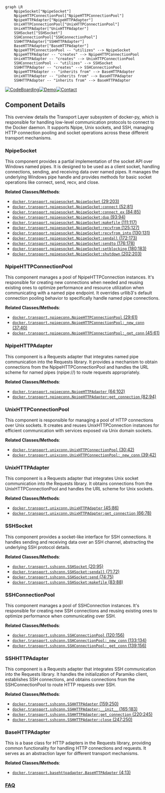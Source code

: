 ```mermaid
graph LR
    NpipeSocket["NpipeSocket"]
    NpipeHTTPConnectionPool["NpipeHTTPConnectionPool"]
    NpipeHTTPAdapter["NpipeHTTPAdapter"]
    UnixHTTPConnectionPool["UnixHTTPConnectionPool"]
    UnixHTTPAdapter["UnixHTTPAdapter"]
    SSHSocket["SSHSocket"]
    SSHConnectionPool["SSHConnectionPool"]
    SSHHTTPAdapter["SSHHTTPAdapter"]
    BaseHTTPAdapter["BaseHTTPAdapter"]
    NpipeHTTPConnectionPool -- "utilizes" --> NpipeSocket
    NpipeHTTPAdapter -- "creates" --> NpipeHTTPConnectionPool
    UnixHTTPAdapter -- "creates" --> UnixHTTPConnectionPool
    SSHConnectionPool -- "utilizes" --> SSHSocket
    SSHHTTPAdapter -- "creates" --> SSHConnectionPool
    NpipeHTTPAdapter -- "inherits from" --> BaseHTTPAdapter
    UnixHTTPAdapter -- "inherits from" --> BaseHTTPAdapter
    SSHHTTPAdapter -- "inherits from" --> BaseHTTPAdapter
```
[![CodeBoarding](https://img.shields.io/badge/Generated%20by-CodeBoarding-9cf?style=flat-square)](https://github.com/CodeBoarding/GeneratedOnBoardings)[![Demo](https://img.shields.io/badge/Try%20our-Demo-blue?style=flat-square)](https://www.codeboarding.org/demo)[![Contact](https://img.shields.io/badge/Contact%20us%20-%20contact@codeboarding.org-lightgrey?style=flat-square)](mailto:contact@codeboarding.org)

## Component Details

This overview details the Transport Layer subsystem of docker-py, which is responsible for handling low-level communication protocols to connect to the Docker daemon. It supports Npipe, Unix sockets, and SSH, managing HTTP connection pooling and socket operations across these different transport mechanisms.

### NpipeSocket
This component provides a partial implementation of the socket API over Windows named pipes. It is designed to be used as a client socket, handling connections, sending, and receiving data over named pipes. It manages the underlying Windows pipe handle and provides methods for basic socket operations like connect, send, recv, and close.


**Related Classes/Methods**:

- <a href="https://github.com/docker/docker-py/blob/master/docker/transport/npipesocket.py#L29-L203" target="_blank" rel="noopener noreferrer">`docker.transport.npipesocket.NpipeSocket` (29:203)</a>
- <a href="https://github.com/docker/docker-py/blob/master/docker/transport/npipesocket.py#L52-L81" target="_blank" rel="noopener noreferrer">`docker.transport.npipesocket.NpipeSocket:connect` (52:81)</a>
- <a href="https://github.com/docker/docker-py/blob/master/docker/transport/npipesocket.py#L84-L85" target="_blank" rel="noopener noreferrer">`docker.transport.npipesocket.NpipeSocket:connect_ex` (84:85)</a>
- <a href="https://github.com/docker/docker-py/blob/master/docker/transport/npipesocket.py#L93-L94" target="_blank" rel="noopener noreferrer">`docker.transport.npipesocket.NpipeSocket:dup` (93:94)</a>
- <a href="https://github.com/docker/docker-py/blob/master/docker/transport/npipesocket.py#L111-L117" target="_blank" rel="noopener noreferrer">`docker.transport.npipesocket.NpipeSocket:makefile` (111:117)</a>
- <a href="https://github.com/docker/docker-py/blob/master/docker/transport/npipesocket.py#L125-L127" target="_blank" rel="noopener noreferrer">`docker.transport.npipesocket.NpipeSocket:recvfrom` (125:127)</a>
- <a href="https://github.com/docker/docker-py/blob/master/docker/transport/npipesocket.py#L130-L131" target="_blank" rel="noopener noreferrer">`docker.transport.npipesocket.NpipeSocket:recvfrom_into` (130:131)</a>
- <a href="https://github.com/docker/docker-py/blob/master/docker/transport/npipesocket.py#L172-L173" target="_blank" rel="noopener noreferrer">`docker.transport.npipesocket.NpipeSocket:sendall` (172:173)</a>
- <a href="https://github.com/docker/docker-py/blob/master/docker/transport/npipesocket.py#L176-L178" target="_blank" rel="noopener noreferrer">`docker.transport.npipesocket.NpipeSocket:sendto` (176:178)</a>
- <a href="https://github.com/docker/docker-py/blob/master/docker/transport/npipesocket.py#L180-L183" target="_blank" rel="noopener noreferrer">`docker.transport.npipesocket.NpipeSocket:setblocking` (180:183)</a>
- <a href="https://github.com/docker/docker-py/blob/master/docker/transport/npipesocket.py#L202-L203" target="_blank" rel="noopener noreferrer">`docker.transport.npipesocket.NpipeSocket:shutdown` (202:203)</a>


### NpipeHTTPConnectionPool
This component manages a pool of NpipeHTTPConnection instances. It's responsible for creating new connections when needed and reusing existing ones to optimize performance and resource utilization when communicating with a named pipe endpoint. It overrides urllib3's default connection pooling behavior to specifically handle named pipe connections.


**Related Classes/Methods**:

- <a href="https://github.com/docker/docker-py/blob/master/docker/transport/npipeconn.py#L29-L61" target="_blank" rel="noopener noreferrer">`docker.transport.npipeconn.NpipeHTTPConnectionPool` (29:61)</a>
- <a href="https://github.com/docker/docker-py/blob/master/docker/transport/npipeconn.py#L37-L40" target="_blank" rel="noopener noreferrer">`docker.transport.npipeconn.NpipeHTTPConnectionPool:_new_conn` (37:40)</a>
- <a href="https://github.com/docker/docker-py/blob/master/docker/transport/npipeconn.py#L45-L61" target="_blank" rel="noopener noreferrer">`docker.transport.npipeconn.NpipeHTTPConnectionPool:_get_conn` (45:61)</a>


### NpipeHTTPAdapter
This component is a Requests adapter that integrates named pipe communication into the Requests library. It provides a mechanism to obtain connections from the NpipeHTTPConnectionPool and handles the URL scheme for named pipes (npipe://) to route requests appropriately.


**Related Classes/Methods**:

- <a href="https://github.com/docker/docker-py/blob/master/docker/transport/npipeconn.py#L64-L102" target="_blank" rel="noopener noreferrer">`docker.transport.npipeconn.NpipeHTTPAdapter` (64:102)</a>
- <a href="https://github.com/docker/docker-py/blob/master/docker/transport/npipeconn.py#L82-L94" target="_blank" rel="noopener noreferrer">`docker.transport.npipeconn.NpipeHTTPAdapter:get_connection` (82:94)</a>


### UnixHTTPConnectionPool
This component is responsible for managing a pool of HTTP connections over Unix sockets. It creates and reuses UnixHTTPConnection instances for efficient communication with services exposed via Unix domain sockets.


**Related Classes/Methods**:

- <a href="https://github.com/docker/docker-py/blob/master/docker/transport/unixconn.py#L30-L42" target="_blank" rel="noopener noreferrer">`docker.transport.unixconn.UnixHTTPConnectionPool` (30:42)</a>
- <a href="https://github.com/docker/docker-py/blob/master/docker/transport/unixconn.py#L39-L42" target="_blank" rel="noopener noreferrer">`docker.transport.unixconn.UnixHTTPConnectionPool:_new_conn` (39:42)</a>


### UnixHTTPAdapter
This component is a Requests adapter that integrates Unix socket communication into the Requests library. It obtains connections from the UnixHTTPConnectionPool and handles the URL scheme for Unix sockets.


**Related Classes/Methods**:

- <a href="https://github.com/docker/docker-py/blob/master/docker/transport/unixconn.py#L45-L86" target="_blank" rel="noopener noreferrer">`docker.transport.unixconn.UnixHTTPAdapter` (45:86)</a>
- <a href="https://github.com/docker/docker-py/blob/master/docker/transport/unixconn.py#L66-L78" target="_blank" rel="noopener noreferrer">`docker.transport.unixconn.UnixHTTPAdapter:get_connection` (66:78)</a>


### SSHSocket
This component provides a socket-like interface for SSH connections. It handles sending and receiving data over an SSH channel, abstracting the underlying SSH protocol details.


**Related Classes/Methods**:

- <a href="https://github.com/docker/docker-py/blob/master/docker/transport/sshconn.py#L20-L95" target="_blank" rel="noopener noreferrer">`docker.transport.sshconn.SSHSocket` (20:95)</a>
- <a href="https://github.com/docker/docker-py/blob/master/docker/transport/sshconn.py#L71-L72" target="_blank" rel="noopener noreferrer">`docker.transport.sshconn.SSHSocket:sendall` (71:72)</a>
- <a href="https://github.com/docker/docker-py/blob/master/docker/transport/sshconn.py#L74-L75" target="_blank" rel="noopener noreferrer">`docker.transport.sshconn.SSHSocket:send` (74:75)</a>
- <a href="https://github.com/docker/docker-py/blob/master/docker/transport/sshconn.py#L83-L88" target="_blank" rel="noopener noreferrer">`docker.transport.sshconn.SSHSocket:makefile` (83:88)</a>


### SSHConnectionPool
This component manages a pool of SSHConnection instances. It's responsible for creating new SSH connections and reusing existing ones to optimize performance when communicating over SSH.


**Related Classes/Methods**:

- <a href="https://github.com/docker/docker-py/blob/master/docker/transport/sshconn.py#L120-L156" target="_blank" rel="noopener noreferrer">`docker.transport.sshconn.SSHConnectionPool` (120:156)</a>
- <a href="https://github.com/docker/docker-py/blob/master/docker/transport/sshconn.py#L133-L134" target="_blank" rel="noopener noreferrer">`docker.transport.sshconn.SSHConnectionPool:_new_conn` (133:134)</a>
- <a href="https://github.com/docker/docker-py/blob/master/docker/transport/sshconn.py#L139-L156" target="_blank" rel="noopener noreferrer">`docker.transport.sshconn.SSHConnectionPool:_get_conn` (139:156)</a>


### SSHHTTPAdapter
This component is a Requests adapter that integrates SSH communication into the Requests library. It handles the initialization of Paramiko client, establishes SSH connections, and obtains connections from the SSHConnectionPool to route HTTP requests over SSH.


**Related Classes/Methods**:

- <a href="https://github.com/docker/docker-py/blob/master/docker/transport/sshconn.py#L159-L250" target="_blank" rel="noopener noreferrer">`docker.transport.sshconn.SSHHTTPAdapter` (159:250)</a>
- <a href="https://github.com/docker/docker-py/blob/master/docker/transport/sshconn.py#L165-L183" target="_blank" rel="noopener noreferrer">`docker.transport.sshconn.SSHHTTPAdapter:__init__` (165:183)</a>
- <a href="https://github.com/docker/docker-py/blob/master/docker/transport/sshconn.py#L220-L245" target="_blank" rel="noopener noreferrer">`docker.transport.sshconn.SSHHTTPAdapter:get_connection` (220:245)</a>
- <a href="https://github.com/docker/docker-py/blob/master/docker/transport/sshconn.py#L247-L250" target="_blank" rel="noopener noreferrer">`docker.transport.sshconn.SSHHTTPAdapter:close` (247:250)</a>


### BaseHTTPAdapter
This is a base class for HTTP adapters in the Requests library, providing common functionality for handling HTTP connections and requests. It serves as an abstraction layer for different transport mechanisms.


**Related Classes/Methods**:

- <a href="https://github.com/docker/docker-py/blob/master/docker/transport/basehttpadapter.py#L4-L13" target="_blank" rel="noopener noreferrer">`docker.transport.basehttpadapter.BaseHTTPAdapter` (4:13)</a>




### [FAQ](https://github.com/CodeBoarding/GeneratedOnBoardings/tree/main?tab=readme-ov-file#faq)